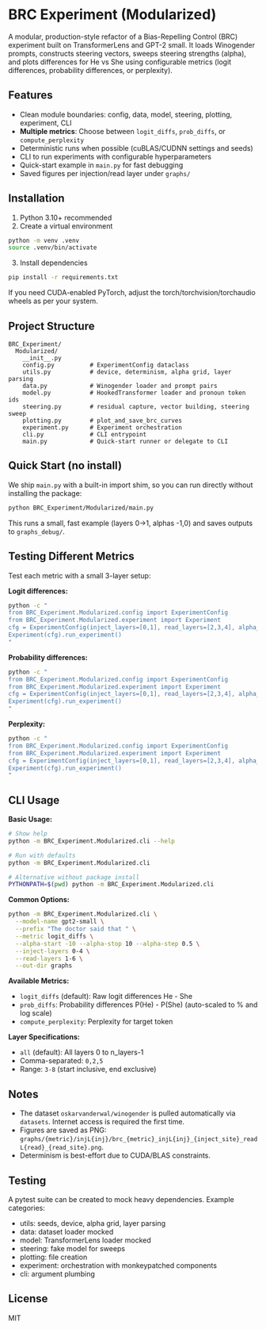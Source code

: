 # BRC Experiment (Modularized)

A modular, production-style refactor of a Bias-Repelling Control (BRC) experiment built on TransformerLens and GPT-2 small. It loads Winogender prompts, constructs steering vectors, sweeps steering strengths (alpha), and plots differences for He vs She using configurable metrics (logit differences, probability differences, or perplexity).

## Features
- Clean module boundaries: config, data, model, steering, plotting, experiment, CLI
- **Multiple metrics**: Choose between `logit_diffs`, `prob_diffs`, or `compute_perplexity`
- Deterministic runs when possible (cuBLAS/CUDNN settings and seeds)
- CLI to run experiments with configurable hyperparameters
- Quick-start example in `main.py` for fast debugging
- Saved figures per injection/read layer under `graphs/`

## Installation
1. Python 3.10+ recommended
2. Create a virtual environment
```bash
python -m venv .venv
source .venv/bin/activate
```
3. Install dependencies
```bash
pip install -r requirements.txt
```
If you need CUDA-enabled PyTorch, adjust the torch/torchvision/torchaudio wheels as per your system.

## Project Structure
```
BRC_Experiment/
  Modularized/
    __init__.py
    config.py          # ExperimentConfig dataclass
    utils.py           # device, determinism, alpha grid, layer parsing
    data.py            # Winogender loader and prompt pairs
    model.py           # HookedTransformer loader and pronoun token ids
    steering.py        # residual capture, vector building, steering sweep
    plotting.py        # plot_and_save_brc_curves
    experiment.py      # Experiment orchestration
    cli.py             # CLI entrypoint
    main.py            # Quick-start runner or delegate to CLI
```

## Quick Start (no install)
We ship `main.py` with a built-in import shim, so you can run directly without installing the package:
```bash
python BRC_Experiment/Modularized/main.py
```
This runs a small, fast example (layers 0→1, alphas -1,0) and saves outputs to `graphs_debug/`.

## Testing Different Metrics

Test each metric with a small 3-layer setup:

**Logit differences:**
```bash
python -c "
from BRC_Experiment.Modularized.config import ExperimentConfig
from BRC_Experiment.Modularized.experiment import Experiment
cfg = ExperimentConfig(inject_layers=[0,1], read_layers=[2,3,4], alpha_start=-5, alpha_stop=5, alpha_step=2.5, out_dir='test_logit', metric='logit_diffs')
Experiment(cfg).run_experiment()
"
```

**Probability differences:**
```bash
python -c "
from BRC_Experiment.Modularized.config import ExperimentConfig
from BRC_Experiment.Modularized.experiment import Experiment
cfg = ExperimentConfig(inject_layers=[0,1], read_layers=[2,3,4], alpha_start=-5, alpha_stop=5, alpha_step=2.5, out_dir='test_prob', metric='prob_diffs')
Experiment(cfg).run_experiment()
"
```

**Perplexity:**
```bash
python -c "
from BRC_Experiment.Modularized.config import ExperimentConfig
from BRC_Experiment.Modularized.experiment import Experiment
cfg = ExperimentConfig(inject_layers=[0,1], read_layers=[2,3,4], alpha_start=-5, alpha_stop=5, alpha_step=2.5, out_dir='test_perplexity', metric='compute_perplexity')
Experiment(cfg).run_experiment()
"
```

## CLI Usage

**Basic Usage:**
```bash
# Show help
python -m BRC_Experiment.Modularized.cli --help

# Run with defaults
python -m BRC_Experiment.Modularized.cli

# Alternative without package install
PYTHONPATH=$(pwd) python -m BRC_Experiment.Modularized.cli
```

**Common Options:**
```bash
python -m BRC_Experiment.Modularized.cli \
  --model-name gpt2-small \
  --prefix "The doctor said that " \
  --metric logit_diffs \
  --alpha-start -10 --alpha-stop 10 --alpha-step 0.5 \
  --inject-layers 0-4 \
  --read-layers 1-6 \
  --out-dir graphs
```

**Available Metrics:**
- `logit_diffs` (default): Raw logit differences He - She
- `prob_diffs`: Probability differences P(He) - P(She) (auto-scaled to % and log scale)
- `compute_perplexity`: Perplexity for target token

**Layer Specifications:**
- `all` (default): All layers 0 to n_layers-1
- Comma-separated: `0,2,5`
- Range: `3-8` (start inclusive, end exclusive)

## Notes
- The dataset `oskarvanderwal/winogender` is pulled automatically via `datasets`. Internet access is required the first time.
- Figures are saved as PNG: `graphs/{metric}/injL{inj}/brc_{metric}_injL{inj}_{inject_site}_readL{read}_{read_site}.png`.
- Determinism is best-effort due to CUDA/BLAS constraints.

## Testing
A pytest suite can be created to mock heavy dependencies. Example categories:
- utils: seeds, device, alpha grid, layer parsing
- data: dataset loader mocked
- model: TransformerLens loader mocked
- steering: fake model for sweeps
- plotting: file creation
- experiment: orchestration with monkeypatched components
- cli: argument plumbing

## License
MIT
